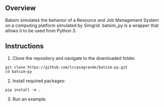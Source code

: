 ## Overview
Batsim simulates the behavior of a Resource and Job Management System on a computing platform simulated by Simgrid. batsim_py is a wrapper that allows it to be used from Python 3.

## Instructions

1. Clone the repository and navigate to the downloaded folder.
```	
git clone https://github.com/lccasagrande/batsim-py.git
cd batsim-py
```
2. Install required packages: 
```
pip install -e .
```
3. Run an example.
